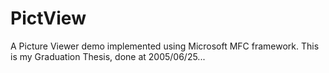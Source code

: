 PictView
========

A Picture Viewer demo implemented using Microsoft MFC framework. This is my Graduation Thesis, done at 2005/06/25...
